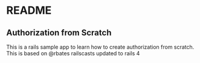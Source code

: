 # README

## Authorization from Scratch

This is a rails sample app to learn how to create authorization from scratch. This is based on @rbates railscasts updated to rails 4
